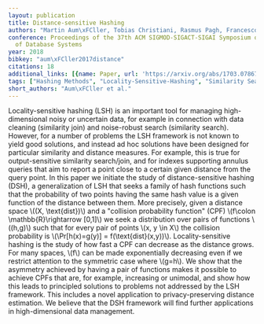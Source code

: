 ```yaml
---
layout: publication
title: Distance-sensitive Hashing
authors: "Martin Aum\xFCller, Tobias Christiani, Rasmus Pagh, Francesco Silvestri"
conference: Proceedings of the 37th ACM SIGMOD-SIGACT-SIGAI Symposium on Principles
  of Database Systems
year: 2018
bibkey: "aum\xFCller2017distance"
citations: 18
additional_links: [{name: Paper, url: 'https://arxiv.org/abs/1703.07867'}]
tags: ["Hashing Methods", "Locality-Sensitive-Hashing", "Similarity Search", "Tools & Libraries"]
short_authors: "Aum\xFCller et al."
---
```

Locality-sensitive hashing (LSH) is an important tool for managing
high-dimensional noisy or uncertain data, for example in connection with data
cleaning (similarity join) and noise-robust search (similarity search).
However, for a number of problems the LSH framework is not known to yield good
solutions, and instead ad hoc solutions have been designed for particular
similarity and distance measures. For example, this is true for
output-sensitive similarity search/join, and for indexes supporting annulus
queries that aim to report a point close to a certain given distance from the
query point.
  In this paper we initiate the study of distance-sensitive hashing (DSH), a
generalization of LSH that seeks a family of hash functions such that the
probability of two points having the same hash value is a given function of the
distance between them. More precisely, given a distance space \\((X,
\text\{dist\})\\) and a "collision probability function" (CPF) \\(f\colon
\mathbb\{R\}\rightarrow [0,1]\\) we seek a distribution over pairs of functions
\\((h,g)\\) such that for every pair of points \\(x, y \in X\\) the collision
probability is \\(\Pr[h(x)=g(y)] = f(\text\{dist\}(x,y))\\). Locality-sensitive
hashing is the study of how fast a CPF can decrease as the distance grows. For
many spaces, \\(f\\) can be made exponentially decreasing even if we restrict
attention to the symmetric case where \\(g=h\\). We show that the asymmetry
achieved by having a pair of functions makes it possible to achieve CPFs that
are, for example, increasing or unimodal, and show how this leads to principled
solutions to problems not addressed by the LSH framework. This includes a novel
application to privacy-preserving distance estimation. We believe that the DSH
framework will find further applications in high-dimensional data management.